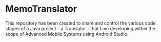 # MemoTranslator
This repository has been created to share and control the various code stages of a Java project - a Translator - that I am developing within the scope of Advanced Mobile Systems using Android Studio.
